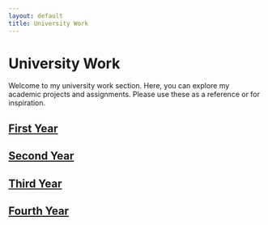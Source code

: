 ```yaml
---
layout: default
title: University Work
---
```

# University Work

Welcome to my university work section. Here, you can explore my academic projects and assignments. Please use these as a reference or for inspiration.

## [First Year](Year1/index.md)
## [Second Year](Year2/index.md)
## [Third Year](Year3/index.md)
## [Fourth Year](Year4/index.md)